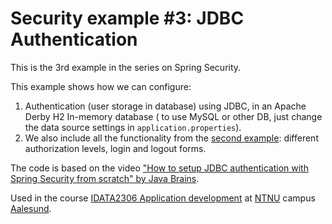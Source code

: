 # Security example #3: JDBC Authentication

This is the 3rd example in the series on Spring Security.

This example shows how we can configure:

1. Authentication (user storage in database) using JDBC, in an Apache Derby H2 In-memory database (
   to use MySQL or other DB, just change the data source settings in `application.properties`).
2. We also include all the functionality from the [second example](../02-authorization): different
   authorization levels, login and logout forms.

The code is based on the video
["How to setup JDBC authentication with Spring Security from scratch" by Java Brains](https://youtu.be/LKvrFltAgCQ).

Used in the
course [IDATA2306 Application development](https://www.ntnu.edu/studies/courses/IDATA2306)
at [NTNU](https://www.ntnu.edu/) campus [Aalesund](https://www.ntnu.edu/alesund).


